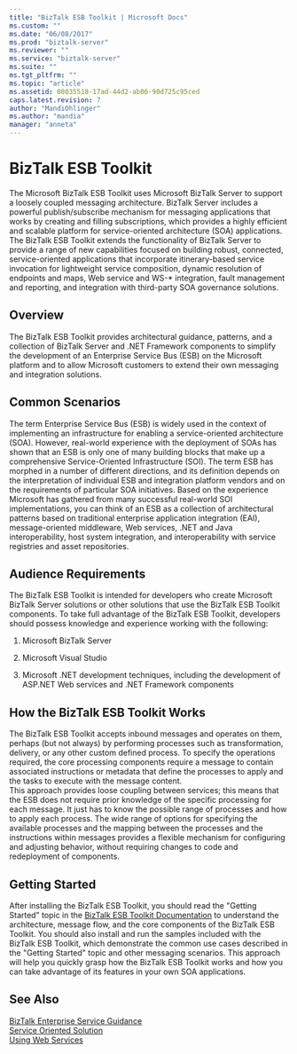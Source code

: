 ```yaml
---
title: "BizTalk ESB Toolkit | Microsoft Docs"
ms.custom: ""
ms.date: "06/08/2017"
ms.prod: "biztalk-server"
ms.reviewer: ""
ms.service: "biztalk-server"
ms.suite: ""
ms.tgt_pltfrm: ""
ms.topic: "article"
ms.assetid: 08035518-17ad-44d2-ab06-90d725c95ced
caps.latest.revision: 7
author: "MandiOhlinger"
ms.author: "mandia"
manager: "anneta"
---
```

# BizTalk ESB Toolkit
The Microsoft BizTalk ESB Toolkit uses Microsoft BizTalk Server to support a loosely coupled messaging architecture. BizTalk Server includes a powerful publish/subscribe mechanism for messaging applications that works by creating and filling subscriptions, which provides a highly efficient and scalable platform for service-oriented architecture (SOA) applications. The BizTalk ESB Toolkit extends the functionality of BizTalk Server to provide a range of new capabilities focused on building robust, connected, service-oriented applications that incorporate itinerary-based service invocation for lightweight service composition, dynamic resolution of endpoints and maps, Web service and WS-* integration, fault management and reporting, and integration with third-party SOA governance solutions.  
  
## Overview  
 The BizTalk ESB Toolkit provides architectural guidance, patterns, and a collection of BizTalk Server and .NET Framework components to simplify the development of an Enterprise Service Bus (ESB) on the Microsoft platform and to allow Microsoft customers to extend their own messaging and integration solutions.  
  
## Common Scenarios  
 The term Enterprise Service Bus (ESB) is widely used in the context of implementing an infrastructure for enabling a service-oriented architecture (SOA). However, real-world experience with the deployment of SOAs has shown that an ESB is only one of many building blocks that make up a comprehensive Service-Oriented Infrastructure (SOI). The term ESB has morphed in a number of different directions, and its definition depends on the interpretation of individual ESB and integration platform vendors and on the requirements of particular SOA initiatives. Based on the experience Microsoft has gathered from many successful real-world SOI implementations, you can think of an ESB as a collection of architectural patterns based on traditional enterprise application integration (EAI), message-oriented middleware, Web services, .NET and Java interoperability, host system integration, and interoperability with service registries and asset repositories.  
  
## Audience Requirements  
 The BizTalk ESB Toolkit is intended for developers who create Microsoft BizTalk Server solutions or other solutions that use the BizTalk ESB Toolkit components. To take full advantage of the BizTalk ESB Toolkit, developers should possess knowledge and experience working with the following:  
  
1.  Microsoft BizTalk Server  
  
2.  Microsoft Visual Studio  
  
3.  Microsoft .NET development techniques, including the development of ASP.NET Web services and .NET Framework components  
  
## How the BizTalk ESB Toolkit Works  
 The BizTalk ESB Toolkit accepts inbound messages and operates on them, perhaps (but not always) by performing processes such as transformation, delivery, or any other custom defined process. To specify the operations required, the core processing components require a message to contain associated instructions or metadata that define the processes to apply and the tasks to execute with the message content.   
This approach provides loose coupling between services; this means that the ESB does not require prior knowledge of the specific processing for each message. It just has to know the possible range of processes and how to apply each process. The wide range of options for specifying the available processes and the mapping between the processes and the instructions within messages provides a flexible mechanism for configuring and adjusting behavior, without requiring changes to code and redeployment of components.  
  
## Getting Started  
 After installing the BizTalk ESB Toolkit, you should read the "Getting Started" topic in the [BizTalk ESB Toolkit Documentation](http://go.microsoft.com/fwlink/?LinkId=193578) to understand the architecture, message flow, and the core components of the BizTalk ESB Toolkit. You should also install and run the samples included with the BizTalk ESB Toolkit, which demonstrate the common use cases described in the "Getting Started" topic and other messaging scenarios. This approach will help you quickly grasp how the BizTalk ESB Toolkit works and how you can take advantage of its features in your own SOA applications.  
  
## See Also  
 [BizTalk Enterprise Service Guidance](http://go.microsoft.com/fwlink/?LinkId=193577)   
 [Service Oriented Solution](../core/service-oriented-solution.md)   
 [Using Web Services](../core/using-web-services.md)